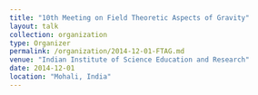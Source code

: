 ```yaml
---
title: "10th Meeting on Field Theoretic Aspects of Gravity"
layout: talk
collection: organization
type: Organizer
permalink: /organization/2014-12-01-FTAG.md
venue: "Indian Institute of Science Education and Research"
date: 2014-12-01
location: "Mohali, India"
---
```


